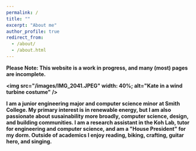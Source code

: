 ```yaml
---
permalink: /
title: ""
excerpt: "About me"
author_profile: true
redirect_from: 
  - /about/
  - /about.html
---
```

<b>Please Note: This website is a work in progress, and many (most) pages are incomplete.

<img src="/images/IMG_2041.JPEG"
     width: 40%;
     alt="Kate in a wind turbine costume" /> 

I am a junior engineering major and computer science minor at Smith College. My primary interest is in renewable energy, but I am also passionate about susainability more broadly, computer science, design, and building communities. I am a research assistant in the Koh Lab, tutor for engineering and computer science, and am a "House President" for my dorm. Outside of academics I enjoy reading, biking, crafting, guitar hero, and singing. 

